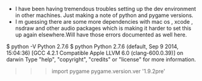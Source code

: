 * I have been having tremendous troubles setting up the dev environment in other machines. Just making a note of python and pygame versions.
* I m guessing there are some more dependencies with mac os , xcode , nsdraw and other audio packages which is making it harder to set this up again elsewhere.Will have those errors documented as well here.

$ python -V
Python 2.7.6
$ python
Python 2.7.6 (default, Sep  9 2014, 15:04:36)
[GCC 4.2.1 Compatible Apple LLVM 6.0 (clang-600.0.39)] on darwin
Type "help", "copyright", "credits" or "license" for more information.
>>> import pygame
>>> pygame.version.ver
'1.9.2pre'
>>>
